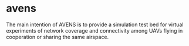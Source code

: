 # avens
The main intention of AVENS is to provide a simulation test bed for virtual experiments of network coverage and connectivity among UAVs flying in cooperation or sharing the same airspace.
